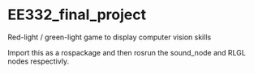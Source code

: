 # EE332_final_project
Red-light / green-light game to display computer vision skills

Import this as a rospackage and then rosrun the sound_node and RLGL nodes respectivly.
